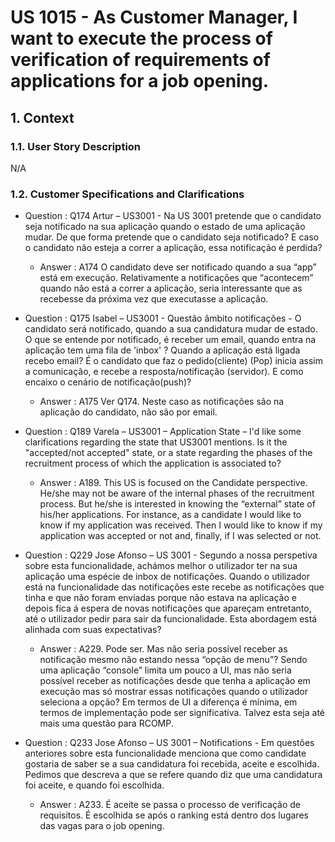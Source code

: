 # US 1015 - As Customer Manager, I want to execute the process of verification of requirements of applications for a job opening.

## 1. Context
### 1.1. User Story Description

N/A

### 1.2. Customer Specifications and Clarifications

* Question : Q174 Artur – US3001 - Na US 3001 pretende que o candidato seja notificado na sua aplicação quando o estado de uma aplicação mudar. De que forma pretende que o candidato seja notificado? E caso o candidato não esteja a correr a aplicação, essa notificação é perdida?
    * Answer : A174 O candidato deve ser notificado quando a sua “app” está em execução. Relativamente a notificações que “acontecem” quando não está a correr a aplicação, seria interessante que as recebesse da próxima vez que executasse a aplicação.

* Question : Q175 Isabel – US3001 - Questão âmbito notificações - O candidato será notificado, quando a sua candidatura mudar de estado. O que se entende por notificado, é receber um email, quando entra na aplicação tem uma fila de 'inbox' ? Quando a aplicação está ligada recebo email? É o candidato que faz o pedido(cliente) (Pop) inicia assim a comunicação, e recebe a resposta/notificação (servidor). E como encaixo o cenário de notificação(push)?
    * Answer : A175 Ver Q174. Neste caso as notificações são na aplicação do candidato, não são por email.

* Question : Q189	Varela – US3001 – Application State – I'd like some clarifications regarding the state that US3001 mentions. Is it the "accepted/not accepted" state, or a state regarding the phases of the recruitment process of which the application is associated to?
    * Answer : A189. This US is focused on the Candidate perspective. He/she may not be aware of the internal phases of the recruitment process. But he/she is interested in knowing the “external” state of his/her applications. For instance, as a candidate I would like to know if my application was received. Then I would like to know if my application was accepted or not and, finally, if I was selected or not. 

* Question : Q229 Jose Afonso – US 3001 - Segundo a nossa perspetiva sobre esta funcionalidade, achámos melhor o utilizador ter na sua aplicação uma espécie de inbox de notificações. Quando o utilizador está na funcionalidade das notificações este recebe as notificações que tinha e que não foram enviadas porque não estava na aplicação e depois fica á espera de novas notificações que apareçam entretanto, até o utilizador pedir para sair da funcionalidade. Esta abordagem está alinhada com suas expectativas?
    * Answer : A229. Pode ser. Mas não seria possível receber as notificação mesmo não estando nessa “opção de menu”? Sendo uma aplicação “console” limita um pouco a UI, mas não seria possível receber as notificações desde que tenha a aplicação em execução mas só mostrar essas notificações quando o utilizador seleciona a opção? Em termos de UI a diferença é mínima, em termos de implementação pode ser significativa. Talvez esta seja até mais uma questão para RCOMP.

* Question : Q233 Jose Afonso – US 3001 – Notifications - Em questões anteriores sobre esta funcionalidade menciona que como candidate gostaria de saber se a sua candidatura foi recebida, aceite e escolhida. Pedimos que descreva a que se refere quando diz que uma candidatura foi aceite, e quando foi escolhida.
    * Answer : A233. É aceite se passa o processo de verificação de requisitos. É escolhida se após o ranking está dentro dos lugares das vagas para o job opening.